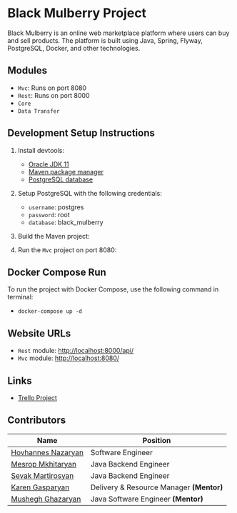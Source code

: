 # Black Mulberry Project

Black Mulberry is an online web marketplace platform where users can buy and sell products. The platform is built using
Java, Spring, Flyway, PostgreSQL, Docker, and other technologies.

## Modules

- `Mvc`: Runs on port 8080
- `Rest`: Runs on port 8000
- `Core`
- `Data Transfer`

## Development Setup Instructions

1. Install devtools:
    - [Oracle JDK 11](https://www.oracle.com/java/technologies/javase/jdk11-archive-downloads.html)
    - [Maven package manager](https://maven.apache.org/download.cgi)
    - [PostgreSQL database](https://www.enterprisedb.com/downloads/postgres-postgresql-downloads)

2. Setup PostgreSQL with the following credentials:
    - `username`: postgres
    - `password`: root
    - `database`: black_mulberry

3. Build the Maven project:


4. Run the `Mvc` project on port 8080:

## Docker Compose Run

To run the project with Docker Compose, use the following command in terminal:

- `docker-compose up -d`

## Website URLs

- `Rest` module: [http://localhost:8000/api/](http://localhost:8000/api/)
- `Mvc` module: [http://localhost:8080/](http://localhost:8080/)

## Links

- [Trello Project](https://trello.com/w/decodeitspace/)

## Contributors

| Name                                                       | Position                               |
|------------------------------------------------------------|----------------------------------------|
| [Hovhannes Nazaryan](https://github.com/hovnaz)            | Software Engineer                      |
| [Mesrop Mkhitaryan](https://github.com/MesropMkhitaryan)   | Java Backend Engineer                  |
| [Sevak Martirosyan](https://github.com/sevakmartirosyan92) | Java Backend Engineer                  |
| [Karen Gasparyan](https://github.com/mrkaren)              | Delivery & Resource Manager **(Mentor)**|                                 |
| [Mushegh Ghazaryan](https://github.com/Mushegh128)         | Java Software Engineer **(Mentor)**    |
